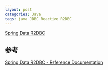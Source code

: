 ```yaml
---
layout: post
categories: Java
tags: java JDBC Reactive R2DBC
---
```


[Spring Data R2DBC](https://spring.io/projects/spring-data-r2dbc)

## 参考

[Spring Data R2DBC - Reference Documentation](https://docs.spring.io/spring-data/r2dbc/docs/1.1.0.M4/reference/html/#reference)